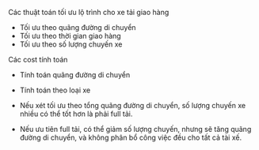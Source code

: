 Các thuật toán tối ưu lộ trình cho xe tải giao hàng
- Tối ưu theo quãng đường di chuyển
- Tối ưu theo thời gian giao hàng
- Tối ưu theo số lượng chuyến xe

Các cost tính toán
- Tính toán quãng đường di chuyển
- Tính toán theo loại xe



- Nếu xét tối ưu theo tổng quãng đường di chuyển, số lượng chuyến xe nhiều có thể tốt hơn là phải full tải.
- Nếu ưu tiên full tải, có thể giảm số lượng chuyến, nhưng sẽ tăng quãng đường di chuyển, và không phân bổ công việc đều cho tất cả tài xế.
